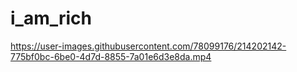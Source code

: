 # i_am_rich

https://user-images.githubusercontent.com/78099176/214202142-775bf0bc-6be0-4d7d-8855-7a01e6d3e8da.mp4

